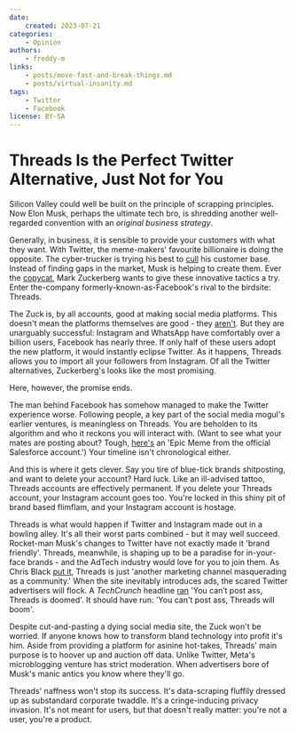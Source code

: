```yaml
---
date:
    created: 2023-07-21
categories:
    - Opinion
authors:
    - freddy-m
links:
    - posts/move-fast-and-break-things.md
    - posts/virtual-insanity.md
tags:
    - Twitter
    - Facebook
license: BY-SA
---
```

# Threads Is the Perfect Twitter Alternative, Just Not for You

Silicon Valley could well be built on the principle of scrapping principles. Now Elon Musk, perhaps the ultimate tech bro, is shredding another well-regarded convention with an *original business strategy*.<!-- more -->

Generally, in business, it is sensible to provide your customers with what they want. With Twitter, the meme-makers' favourite billionaire is doing the opposite. The cyber-trucker is trying his best to [cull](https://jottings.lol/2022/12/bravo-elon) his customer base. Instead of finding gaps in the market, Musk is helping to create them. Ever the [copycat](https://blog.privacyguides.org/2022/04/04/move-fast-and-break-things/), Mark Zuckerberg wants to give these innovative tactics a try. Enter the-company formerly-known-as-Facebook's rival to the birdsite: Threads.

The Zuck is, by all accounts, good at making social media platforms. This doesn't mean the platforms themselves are good - they [aren't](https://blog.privacyguides.org/2021/11/01/virtual-insanity/). But they are unarguably successful: Instagram and WhatsApp have comfortably over a billion users, Facebook has nearly three. If only half of these users adopt the new platform, it would instantly eclipse Twitter. As it happens, Threads allows you to import all your followers from Instagram. Of all the Twitter alternatives, Zuckerberg's looks like the most promising.

Here, however, the promise ends.

The man behind Facebook has somehow managed to make the Twitter experience worse. Following people, a key part of the social media mogul's earlier ventures, is meaningless on Threads. You are beholden to its algorithm and who it reckons you will interact with. (Want to see what your mates are posting about? Tough, [here's](https://jogblog.substack.com/p/facebooks-threads-is-so-depressing) an 'Epic Meme from the official Salesforce account.') Your timeline isn't chronological either.

And this is where it gets clever. Say you tire of blue-tick brands shitposting, and want to delete your account? Hard luck. Like an ill-advised tattoo, Threads accounts are effectively permanent. If you delete your Threads account, your Instagram account goes too. You're locked in this shiny pit of brand based flimflam, and your Instagram account is hostage.

Threads is what would happen if Twitter and Instagram made out in a bowling alley. It's all their worst parts combined - but it may well succeed. Rocket-man Musk's changes to Twitter have not exactly made it 'brand friendly'. Threads, meanwhile, is shaping up to be a paradise for in-your-face brands - and the AdTech industry would love for you to join them. As Chris Black [put it](https://www.gq.com/story/pulling-weeds-chris-black-twitter-is-better-than-ever), Threads is just 'another marketing channel masquerading as a community.' When the site inevitably introduces ads, the scared Twitter advertisers will flock. A *TechCrunch* headline [ran](https://techcrunch.com/2023/07/06/you-cant-post-ass-threads-is-doomed-meta-instagram-twitter/) 'You can’t post ass, Threads is doomed'. It should have run: 'You can't post ass, Threads will boom'.

Despite cut-and-pasting a dying social media site, the Zuck won't be worried. If anyone knows how to transform bland technology into profit it's him. Aside from providing a platform for asinine hot-takes, Threads' main purpose is to hoover up and auction off data. Unlike Twitter, Meta's microblogging venture has strict moderation. When advertisers bore of Musk's manic antics you know where they'll go.

Threads' naffness won't stop its success. It's data-scraping fluffily dressed up as substandard corporate twaddle. It's a cringe-inducing privacy invasion. It's not meant for users, but that doesn't really matter: you're not a user, you're a product.
